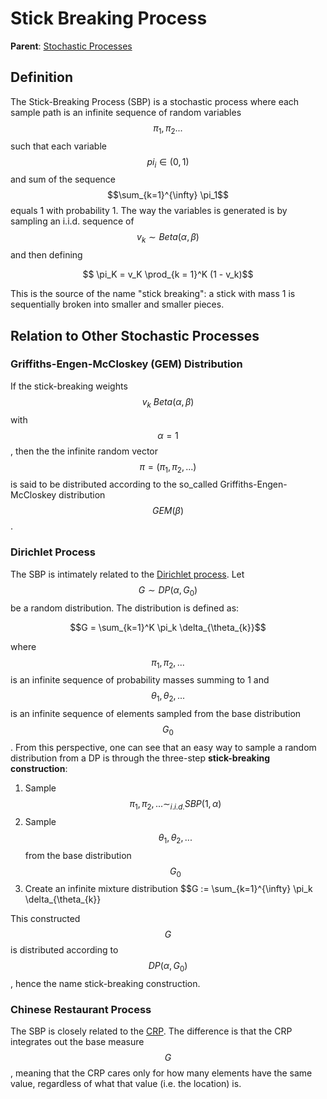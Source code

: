 # Stick Breaking Process

__Parent__: [Stochastic Processes](../stochastic_processes.md)

## Definition

The Stick-Breaking Process (SBP) is a stochastic process where each sample path is an infinite sequence of
random variables $$\pi_1, \pi_2...$$ such that each variable $$pi_i \in (0, 1)$$ and sum of the sequence
$$\sum_{k=1}^{\infty} \pi_1$$ equals 1 with probability 1. The way the variables is generated is by sampling
an i.i.d. sequence of $$v_k \sim Beta(\alpha, \beta)$$ and then defining

$$ \pi_K = v_K \prod_{k = 1}^K (1 - v_k)$$

This is the source of the name "stick breaking": a stick with mass 1 is sequentially broken into smaller and
smaller pieces.


## Relation to Other Stochastic Processes

### Griffiths-Engen-McCloskey (GEM) Distribution

If the stick-breaking weights $$v_k ~ Beta(\alpha, \beta)$$ with $$\alpha = 1$$, then the 
the infinite random vector $$\pi = (\pi_1, \pi_2, ...)$$ is said to be distributed according
to the so_called Griffiths-Engen-McCloskey distribution $$GEM(\beta)$$.

### Dirichlet Process

The SBP is intimately related to the [Dirichlet process](dirichlet_process.md). Let $$G \sim DP(\alpha, G_0)$$
be a random distribution. The distribution is defined as:

$$G = \sum_{k=1}^K \pi_k \delta_{\theta_{k}}$$

where $$\pi_1, \pi_2, ...$$ is an infinite sequence of probability masses summing to 1 and
$$\theta_1, \theta_2, ...$$ is an infinite sequence of elements sampled from the base distribution
$$G_0$$. From this perspective, one can see that an easy way to sample a random distribution from a DP
is through the three-step __stick-breaking construction__:

1. Sample $$\pi_1, \pi_2, ... \sim_{i.i.d.} SBP(1, \alpha)$$
2. Sample $$\theta_1, \theta_2, ...$$ from the base distribution $$G_0$$
3. Create an infinite mixture distribution $$G := \sum_{k=1}^{\infty} \pi_k \delta_{\theta_{k}}

This constructed $$G$$ is distributed according to $$DP(\alpha, G_0)$$, hence the name stick-breaking
construction.

### Chinese Restaurant Process

The SBP is closely related to the [CRP](chinese_restaurant_process.md). The difference is that 
the CRP integrates out the base measure $$G$$, meaning that the CRP cares only for how many
elements have the same value, regardless of what that value (i.e. the location) is. 